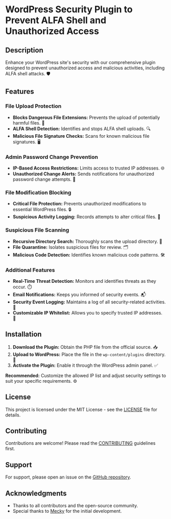 # WordPress Security Plugin to Prevent ALFA Shell and Unauthorized Access

## Description

Enhance your WordPress site's security with our comprehensive plugin designed to prevent unauthorized access and malicious activities, including ALFA shell attacks. 🛡️

## Features

### File Upload Protection
- **Blocks Dangerous File Extensions:** Prevents the upload of potentially harmful files. 🚫
- **ALFA Shell Detection:** Identifies and stops ALFA shell uploads. 🔍
- **Malicious File Signature Checks:** Scans for known malicious file signatures. 🖥️

### Admin Password Change Prevention
- **IP-Based Access Restrictions:** Limits access to trusted IP addresses. 🌐
- **Unauthorized Change Alerts:** Sends notifications for unauthorized password change attempts. 📧

### File Modification Blocking
- **Critical File Protection:** Prevents unauthorized modifications to essential WordPress files. 🔒
- **Suspicious Activity Logging:** Records attempts to alter critical files. 📝

### Suspicious File Scanning
- **Recursive Directory Search:** Thoroughly scans the upload directory. 🔄
- **File Quarantine:** Isolates suspicious files for review. 🗂️
- **Malicious Code Detection:** Identifies known malicious code patterns. 🛠️

### Additional Features
- **Real-Time Threat Detection:** Monitors and identifies threats as they occur. ⏱️
- **Email Notifications:** Keeps you informed of security events. 📬
- **Security Event Logging:** Maintains a log of all security-related activities. 📜
- **Customizable IP Whitelist:** Allows you to specify trusted IP addresses. 📝

## Installation

1. **Download the Plugin:** Obtain the PHP file from the official source. 📥
2. **Upload to WordPress:** Place the file in the `wp-content/plugins` directory. 📂
3. **Activate the Plugin:** Enable it through the WordPress admin panel. ✅

**Recommended:** Customize the allowed IP list and adjust security settings to suit your specific requirements. ⚙️

## License

This project is licensed under the MIT License - see the [LICENSE](LICENSE) file for details.

## Contributing

Contributions are welcome! Please read the [CONTRIBUTING](CONTRIBUTING.md) guidelines first.

## Support

For support, please open an issue on the [GitHub repository](https://github.com/your-repo/wordpress-security-plugin).

## Acknowledgments

- Thanks to all contributors and the open-source community.
- Special thanks to [Mecky](https://github.com/Mecky) for the initial development.